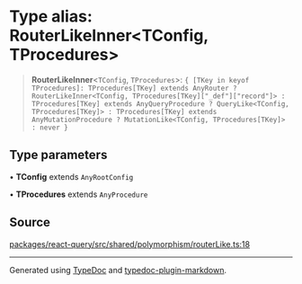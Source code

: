 # Type alias: RouterLikeInner\<TConfig, TProcedures\>

> **RouterLikeInner**\<`TConfig`, `TProcedures`\>: `{ [TKey in keyof TProcedures]: TProcedures[TKey] extends AnyRouter ? RouterLikeInner<TConfig, TProcedures[TKey]["_def"]["record"]> : TProcedures[TKey] extends AnyQueryProcedure ? QueryLike<TConfig, TProcedures[TKey]> : TProcedures[TKey] extends AnyMutationProcedure ? MutationLike<TConfig, TProcedures[TKey]> : never }`

## Type parameters

• **TConfig** extends `AnyRootConfig`

• **TProcedures** extends `AnyProcedure`

## Source

[packages/react-query/src/shared/polymorphism/routerLike.ts:18](https://github.com/trpc/trpc/blob/caccce64/packages/react-query/src/shared/polymorphism/routerLike.ts#L18)

***

Generated using [TypeDoc](https://typedoc.org) and [typedoc-plugin-markdown](https://typedoc-plugin-markdown.org).
